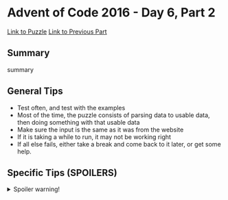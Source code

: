 # Advent of Code 2016 - Day 6, Part 2

[Link to Puzzle](https://adventofcode.com/2016/day/6#part2)
[Link to Previous Part](https://github.com/CodingAP/unofficial-aoc-syllabus/blob/main/years/2016/day6/part1.md)

## Summary
summary

## General Tips
- Test often, and test with the examples
- Most of the time, the puzzle consists of parsing data to usable data, then doing something with that usable data
- Make sure the input is the same as it was from the website
- If it is taking a while to run, it may not be working right
- If all else fails, either take a break and come back to it later, or get some help.

## Specific Tips (SPOILERS)
<details> <summary>Spoiler warning!</summary>

specific tips

</details>